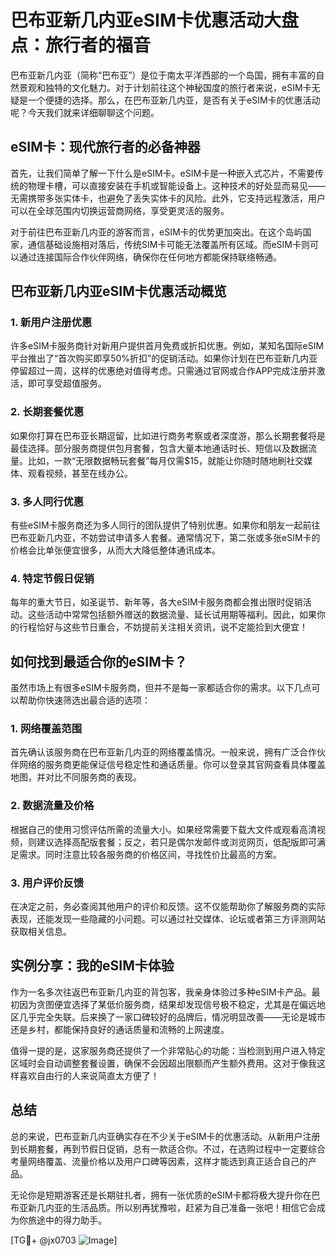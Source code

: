 # 巴布亚新几内亚eSIM卡优惠活动大盘点：旅行者的福音

巴布亚新几内亚（简称“巴布亚”）是位于南太平洋西部的一个岛国，拥有丰富的自然景观和独特的文化魅力。对于计划前往这个神秘国度的旅行者来说，eSIM卡无疑是一个便捷的选择。那么，在巴布亚新几内亚，是否有关于eSIM卡的优惠活动呢？今天我们就来详细聊聊这个问题。

## eSIM卡：现代旅行者的必备神器

首先，让我们简单了解一下什么是eSIM卡。eSIM卡是一种嵌入式芯片，不需要传统的物理卡槽，可以直接安装在手机或智能设备上。这种技术的好处显而易见——无需携带多张实体卡，也避免了丢失实体卡的风险。此外，它支持远程激活，用户可以在全球范围内切换运营商网络，享受更灵活的服务。

对于前往巴布亚新几内亚的游客而言，eSIM卡的优势更加突出。在这个岛屿国家，通信基础设施相对落后，传统SIM卡可能无法覆盖所有区域。而eSIM卡则可以通过连接国际合作伙伴网络，确保你在任何地方都能保持联络畅通。

## 巴布亚新几内亚eSIM卡优惠活动概览

### 1. 新用户注册优惠
许多eSIM卡服务商针对新用户提供首月免费或折扣优惠。例如，某知名国际eSIM平台推出了“首次购买即享50%折扣”的促销活动。如果你计划在巴布亚新几内亚停留超过一周，这样的优惠绝对值得考虑。只需通过官网或合作APP完成注册并激活，即可享受超值服务。

### 2. 长期套餐优惠
如果你打算在巴布亚长期逗留，比如进行商务考察或者深度游，那么长期套餐将是最佳选择。部分服务商提供包月套餐，包含大量本地通话时长、短信以及数据流量。比如，一款“无限数据畅玩套餐”每月仅需$15，就能让你随时随地刷社交媒体、观看视频，甚至在线办公。

### 3. 多人同行优惠
有些eSIM卡服务商还为多人同行的团队提供了特别优惠。如果你和朋友一起前往巴布亚新几内亚，不妨尝试申请多人套餐。通常情况下，第二张或多张eSIM卡的价格会比单张便宜很多，从而大大降低整体通讯成本。

### 4. 特定节假日促销
每年的重大节日，如圣诞节、新年等，各大eSIM卡服务商都会推出限时促销活动。这些活动中常常包括额外赠送的数据流量、延长试用期等福利。因此，如果你的行程恰好与这些节日重合，不妨提前关注相关资讯，说不定能捡到大便宜！

## 如何找到最适合你的eSIM卡？

虽然市场上有很多eSIM卡服务商，但并不是每一家都适合你的需求。以下几点可以帮助你快速筛选出最合适的选项：

### 1. 网络覆盖范围
首先确认该服务商在巴布亚新几内亚的网络覆盖情况。一般来说，拥有广泛合作伙伴网络的服务商更能保证信号稳定性和通话质量。你可以登录其官网查看具体覆盖地图，并对比不同服务商的表现。

### 2. 数据流量及价格
根据自己的使用习惯评估所需的流量大小。如果经常需要下载大文件或观看高清视频，则建议选择高配版套餐；反之，若只是偶尔发邮件或浏览网页，低配版即可满足需求。同时注意比较各服务商的价格区间，寻找性价比最高的方案。

### 3. 用户评价反馈
在决定之前，务必查阅其他用户的评价和反馈。这不仅能帮助你了解服务商的实际表现，还能发现一些隐藏的小问题。可以通过社交媒体、论坛或者第三方评测网站获取相关信息。

## 实例分享：我的eSIM卡体验

作为一名多次往返巴布亚新几内亚的背包客，我亲身体验过多种eSIM卡产品。最初因为贪图便宜选择了某低价服务商，结果却发现信号极不稳定，尤其是在偏远地区几乎完全失联。后来换了一家口碑较好的品牌后，情况明显改善——无论是城市还是乡村，都能保持良好的通话质量和流畅的上网速度。

值得一提的是，这家服务商还提供了一个非常贴心的功能：当检测到用户进入特定区域时会自动调整套餐设置，确保不会因超出限额而产生额外费用。这对于像我这样喜欢自由行的人来说简直太方便了！

## 总结

总的来说，巴布亚新几内亚确实存在不少关于eSIM卡的优惠活动。从新用户注册到长期套餐，再到节假日促销，总有一款适合你。不过，在选购过程中一定要综合考量网络覆盖、流量价格以及用户口碑等因素，这样才能选到真正适合自己的产品。

无论你是短期游客还是长期驻扎者，拥有一张优质的eSIM卡都将极大提升你在巴布亚新几内亚的生活品质。所以别再犹豫啦，赶紧为自己准备一张吧！相信它会成为你旅途中的得力助手。

[TG💪+ @jx0703 ![Image](https://github.com/user-attachments/assets/dbca1d08-cadb-493c-b0ec-ad6f7a83f270)]
